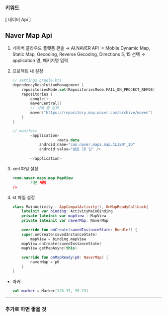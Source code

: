 ### 키워드

[ 네이버 Api ]

## Naver Map Api
1. 네이버 클라우드 플랫폼 콘솔 → AI.NAVER API → Mobile Dynamic Map, Static Map, Gecoding, Reverse Gecoding, Directions 5, 15 선택 → application 명, 패키지명 입력
2. 프로젝트 내 설정
    
    ```kotlin
    // settings.gradle.kts
    dependencyResolutionManagement {
        repositoriesMode.set(RepositoriesMode.FAIL_ON_PROJECT_REPOS)
        repositories {
            google()
            mavenCentral()
            // 아래 줄 입력
            maven("https://repository.map.naver.com/archive/maven")
        }
    }
    
    // manifest
            <application>
                        <meta-data
                android:name="com.naver.maps.map.CLIENT_ID"
                android:value="받은 ID 입" />
            
            </application>
    ```
    
3. xml 파일 설정
    
    ```xml
    <com.naver.maps.map.MapView
            기본 세팅
    />
    ```
    
4. kt 파일 설정	
    
    ```kotlin
    class MainActivity : AppCompatActivity(), OnMapReadyCallback{
        lateinit var binding: ActivityMainBinding
        private lateinit var mapView : MapView
        private lateinit var naverMap: NaverMap
        
        override fun onCreate(savedInstanceState: Bundle?) {
        super.onCreate(savedInstanceState)
            mapView = binding.mapView
        mapView.onCreate(savedInstanceState)
        mapView.getMapAsync(this)
        
        override fun onMapReady(p0: NaverMap) {
            naverMap = p0
        }
    }
    ```
    
- 마커
    
    ```kotlin
    val marker = Marker(126.37, 35.23)
    ```
    

---

### 추가로 하면 좋을 것